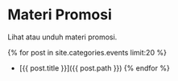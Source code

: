 # Materi Promosi

Lihat atau unduh materi promosi.

{% for post in site.categories.events limit:20 %}
* [{{ post.title }}]({{ post.path }})
{% endfor %}
